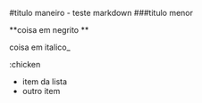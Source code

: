 #titulo maneiro - teste markdown
###titulo menor

**coisa em negrito **

coisa em italico_

:chicken

- item da lista
- outro item
